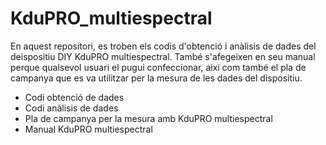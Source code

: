 # KduPRO_multiespectral
En aquest repositori, es troben els codis d'obtenció i anàlisis de dades del deispositiu DIY KduPRO multiespectral. També s'afegeixen en seu manual perque qualsevol usuari el pugui confeccionar, així com també el pla de campanya que es va utilitzar per la mesura de les dades del dispositiu.

- Codi obtenció de dades 
- Codi anàlisis de dades
- Pla de campanya per la mesura amb KduPRO multiespectral
- Manual KduPRO multiespectral 
